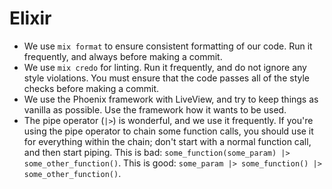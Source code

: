 # Elixir

- We use `mix format` to ensure consistent formatting of our code. Run it frequently, and always before making a commit.
- We use `mix credo` for linting. Run it frequently, and do not ignore any style violations. You must ensure that the code passes all of the style checks before making a commit.
- We use the Phoenix framework with LiveView, and try to keep things as vanilla as possible. Use the framework how it wants to be used.
- The pipe operator (`|>`) is wonderful, and we use it frequently. If you're using the pipe operator to chain some function calls, you should use it for everything within the chain; don't start with a normal function call, and then start piping. This is bad: `some_function(some_param) |> some_other_function()`. This is good: `some_param |> some_function() |> some_other_function()`.
